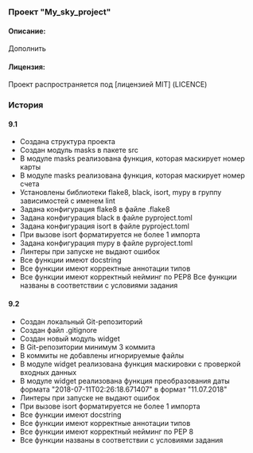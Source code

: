 ### Проект "My_sky_project"

#### Описание:

Дополнить

#### Лицензия:

Проект распространяется под [лицензией MIT] (LICENCE)

### История

#### 9.1

- Создана структура проекта
- Создан модуль masks в пакете src
- В модуле masks реализована функция, которая маскирует номер карты 
- В модуле masks реализована функция, которая маскирует номер счета 
- Установлены библиотеки flake8, black, isort, mypy в группу зависимостей с именем lint
- Задана конфигурация flake8 в файле .flake8
- Задана конфигурация black в файле pyproject.toml
- Задана конфигурация isort в файле pyproject.toml 
- При вызове isort форматируется не более 1 импорта 
- Задана конфигурация mypy в файле pyproject.toml 
- Линтеры при запуске не выдают ошибок 
- Все функции имеют docstring 
- Все функции имеют корректные аннотации типов
- Все функции имеют корректный нейминг по PEP8
Все функции названы в соответствии с условиями задания 


#### 9.2

- Создан локальный Git-репозиторий 
- Создан файл .gitignore 
- Создан новый модуль widget 
- В Git-репозитории минимум 3 коммита 
- В коммиты не добавлены игнорируемые файлы  
- В модуле widget реализована функция маскировки с проверкой входных данных 
- В модуле widget реализована функция преобразования даты формата "2018-07-11T02:26:18.671407" в формат "11.07.2018" 
- Линтеры при запуске не выдают ошибок 
- При вызове isort форматируется не более 1 импорта 
- Все функции имеют docstring 
- Все функции имеют корректные аннотации типов 
- Все функции имеют корректный нейминг по PEP 8 
- Все функции названы в соответствии с условиями задания 

